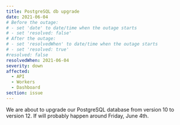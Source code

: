 ```yaml
---
title: PostgreSQL db upgrade
date: 2021-06-04
# Before the outage:
# - set 'date' to date/time when the outage starts
# - set 'resolved: false'
# After the outage:
# - set 'resolvedWhen' to date/time when the outage starts
# - set 'resolved: true'
#resolved: false
resolvedWhen: 2021-06-04
severity: down
affected:
  - API
  - Workers
  - Dashboard
section: issue
---
```


We are about to upgrade our PostgreSQL database from version 10 to version 12.
If will probably happen around Friday, June 4th.
